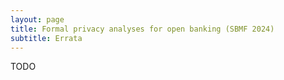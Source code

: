 ```yaml
---
layout: page
title: Formal privacy analyses for open banking (SBMF 2024)
subtitle: Errata
---
```


TODO

